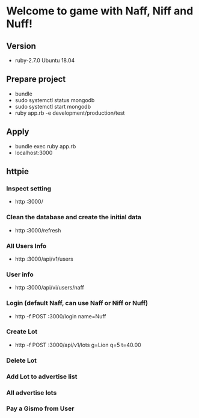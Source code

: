 # Welcome to game with Naff, Niff and Nuff!
## Version
- ruby-2.7.0 Ubuntu 18.04
## Prepare project
- bundle
- sudo systemctl status mongodb
- sudo systemctl start mongodb
- ruby app.rb -e development/production/test
## Apply 
- bundle exec ruby app.rb
- localhost:3000
## httpie
###  Inspect setting
- http :3000/
###  Clean the database and create the initial data
- http :3000/refresh
###  All Users Info
- http :3000/api/v1/users
###  User info
- http :3000/api/vi/users/naff
###  Login (default Naff, can use Naff or Niff or Nuff)
- http -f POST :3000/login name=Nuff
###  Create Lot
- http -f POST :3000/api/v1/lots g=Lion q=5 t=40.00
###  Delete Lot
###  Add Lot to advertise list
###  All advertise lots
###  Pay a Gismo from User
